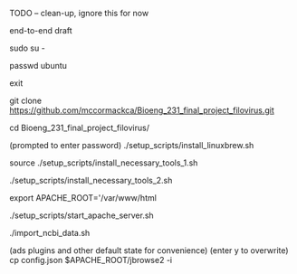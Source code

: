 TODO – clean-up, ignore this for now

end-to-end draft

sudo su -

passwd ubuntu

exit

git clone https://github.com/mccormackca/Bioeng_231_final_project_filovirus.git

cd Bioeng_231_final_project_filovirus/

(prompted to enter password)
./setup_scripts/install_linuxbrew.sh

source ./setup_scripts/install_necessary_tools_1.sh

./setup_scripts/install_necessary_tools_2.sh

export APACHE_ROOT='/var/www/html

./setup_scripts/start_apache_server.sh

./import_ncbi_data.sh

(ads plugins and other default state for convenience)
(enter y to overwrite)
cp config.json $APACHE_ROOT/jbrowse2 -i